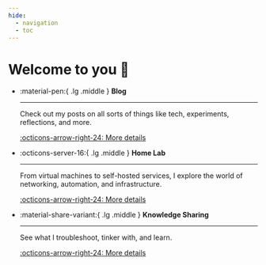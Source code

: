 ```yaml
---
hide:
  - navigation
  - toc
---
```


# Welcome to you :wave:

<div class="grid cards" markdown>

-   :material-pen:{ .lg .middle } __Blog__

    ---

    Check out my posts on all sorts of things like tech, experiments, reflections, and more.

    [:octicons-arrow-right-24: More details](blog/index.md)


-   :octicons-server-16:{ .lg .middle } __Home Lab__

    ---

    From virtual machines to self-hosted services, I explore the world of networking, automation, and infrastructure.

    [:octicons-arrow-right-24: More details](01-homelab/articles/setup-2025.md)

-   :material-share-variant:{ .lg .middle } __Knowledge Sharing__

    ---

    See what I troubleshoot, tinker with, and learn.

    [:octicons-arrow-right-24: More details](02-knowledgebase/articles/hardware/intel-arc-a310-fan-issue.md)
</div>